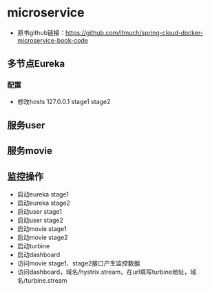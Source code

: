 # microservice
* 原书github链接：https://github.com/itmuch/spring-cloud-docker-microservice-book-code
## 多节点Eureka
### 配置
 * 修改hosts 127.0.0.1 stage1 stage2

## 服务user
## 服务movie

## 监控操作
* 启动eureka stage1
* 启动eureka stage2
* 启动user stage1
* 启动user stage2
* 启动movie stage1
* 启动movie stage2
* 启动turbine
* 启动dashboard
* 访问movie stage1、stage2接口产生监控数据
* 访问dashboard，域名/hystrix.stream，在url填写turbine地址，域名/turbine.stream

